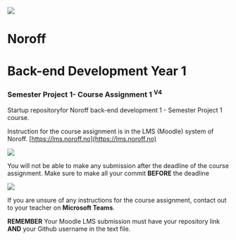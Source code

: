 ![](http://143.42.108.232/pvt/Noroff-64.png)
# Noroff
# Back-end Development Year 1
### Semester Project 1- Course Assignment 1 <sup>V4</sup>

Startup repositoryfor Noroff back-end development 1 - Semester Project 1 course.

Instruction for the course assignment is in the LMS (Moodle) system of Noroff.
[https://lms.noroff.no](https://lms.noroff.no)

![](http://143.42.108.232/pvt/important.png)

You will not be able to make any submission after the deadline of the course assignment. Make sure to make all your commit **BEFORE** the deadline

![](http://143.42.108.232/pvt/help_small.png)

If you are unsure of any instructions for the course assignment, contact out to your teacher on **Microsoft Teams**.

**REMEMBER** Your Moodle LMS submission must have your repository link **AND** your Github username in the text file.